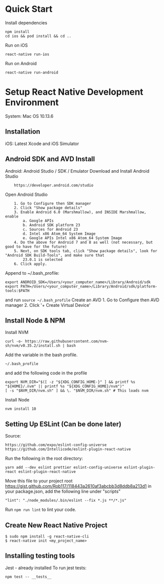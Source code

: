# Quick Start
Install dependencies
```
npm install
cd ios && pod install && cd ..
```
Run on iOS
```
react-native run-ios
```
Run on Android
```
react-native run-android
```

# Setup React Native Development Environment
System: Mac OS 10.13.6

## Installation
iOS: Latest Xcode and iOS Simulator

## Android SDK and AVD Install
Android: Android Studio / SDK / Emulator
Download and Install Android Studio
```
    https://developer.android.com/studio
```
Open Android Studio
```
    1. Go to Configure then SDK manager
    2. Click "Show package details"
    3. Enable Android 6.0 (Marshmallow), and INSIDE Marshmallow, enable
        a. Google APIs
        b. Android SDK platform 23
        c. Sources for Android 23
        d. Intel x86 Atom_64 System Image
        e. Google APIs Intel x86 Atom_64 System Image
    4. Do the above for Android 7 and 8 as well (not necessary, but good to have for the future)
    5. Next, on SDK tools tab, click "Show package details", look for "Android SDK Build-Tools", and make sure that 
        23.0.1 is selected
    6. Click apply.
```
Append to ~/.bash_profile:
```
export ANDROID_SDK=/Users/<your_computer_name>/Library/Android/sdk
export PATH=/Users/<your_computer_name>/Library/Android/sdk/platform-tools:$PATH
```
and run `source ~/.bash_profile`
Create an AVD
    1. Go to Configure then AVD manager
    2. Click '+ Create Virtual Device'

## Install Node & NPM
Install NVM
```
curl -o- https://raw.githubusercontent.com/nvm-sh/nvm/v0.35.2/install.sh | bash
```
Add the variable in the bash profile.
```
~/.bash_profile
```
and add the following code in the profile
```
export NVM_DIR="$([ -z "${XDG_CONFIG_HOME-}" ] && printf %s "${HOME}/.nvm" || printf %s "${XDG_CONFIG_HOME}/nvm")"
[ -s "$NVM_DIR/nvm.sh" ] && \. "$NVM_DIR/nvm.sh" # This loads nvm
```
Install Node 
```
nvm install 10
```

## Setting Up ESLint (Can be done later)
Source:
```
https://github.com/expo/eslint-config-universe
https://github.com/Intellicode/eslint-plugin-react-native
```
Run the following in the root directory:
```
yarn add --dev eslint prettier eslint-config-universe eslint-plugin-react eslint-plugin-react-native
```
Move this file to your project root https://gist.github.com/Rob117/118443a2610af3abcbb3d8ddb8a213d1
in your package.json, add the following line under "scripts"
```
"lint": "./node_modules/.bin/eslint --fix *.js **/*.js"
```

Run `npm run lint` to lint your code.

## Create New React Native Project
```
$ sudo npm install -g react-native-cli
$ react-native init <my_project_name> 	
```

## Installing testing tools
Jest - already installed
To run jest tests: 
```
npm test -- __tests__
```
